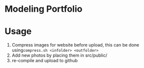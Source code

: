 # Modeling Portfolio

# Usage
1. Compress images for website before upload, this can be done using`compress.sh <infolder> <outfolder>`
2. Add new photos by placing them in src/public/<foldername>
3. re-compile and upload to github

